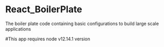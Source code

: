 # React_BoilerPlate
The boiler plate code containing basic configurations to build large scale applications

#This app requires node v12.14.1 version